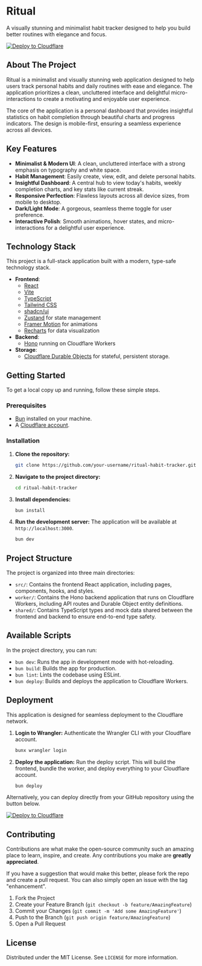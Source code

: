 # Ritual

A visually stunning and minimalist habit tracker designed to help you build better routines with elegance and focus.

[![Deploy to Cloudflare](https://deploy.workers.cloudflare.com/button)](https://deploy.workers.cloudflare.com/?url=https://github.com/jespersandnas2008-droid/generated-app-20250930-150140)

## About The Project

Ritual is a minimalist and visually stunning web application designed to help users track personal habits and daily routines with ease and elegance. The application prioritizes a clean, uncluttered interface and delightful micro-interactions to create a motivating and enjoyable user experience.

The core of the application is a personal dashboard that provides insightful statistics on habit completion through beautiful charts and progress indicators. The design is mobile-first, ensuring a seamless experience across all devices.

## Key Features

- **Minimalist & Modern UI**: A clean, uncluttered interface with a strong emphasis on typography and white space.
- **Habit Management**: Easily create, view, edit, and delete personal habits.
- **Insightful Dashboard**: A central hub to view today's habits, weekly completion charts, and key stats like current streak.
- **Responsive Perfection**: Flawless layouts across all device sizes, from mobile to desktop.
- **Dark/Light Mode**: A gorgeous, seamless theme toggle for user preference.
- **Interactive Polish**: Smooth animations, hover states, and micro-interactions for a delightful user experience.

## Technology Stack

This project is a full-stack application built with a modern, type-safe technology stack.

- **Frontend**:
    - [React](https://reactjs.org/)
    - [Vite](https://vitejs.dev/)
    - [TypeScript](https://www.typescriptlang.org/)
    - [Tailwind CSS](https://tailwindcss.com/)
    - [shadcn/ui](https://ui.shadcn.com/)
    - [Zustand](https://zustand-demo.pmnd.rs/) for state management
    - [Framer Motion](https://www.framer.com/motion/) for animations
    - [Recharts](https://recharts.org/) for data visualization
- **Backend**:
    - [Hono](https://hono.dev/) running on Cloudflare Workers
- **Storage**:
    - [Cloudflare Durable Objects](https://developers.cloudflare.com/durable-objects/) for stateful, persistent storage.

## Getting Started

To get a local copy up and running, follow these simple steps.

### Prerequisites

- [Bun](https://bun.sh/) installed on your machine.
- A [Cloudflare account](https://dash.cloudflare.com/sign-up).

### Installation

1.  **Clone the repository:**
    ```sh
    git clone https://github.com/your-username/ritual-habit-tracker.git
    ```
2.  **Navigate to the project directory:**
    ```sh
    cd ritual-habit-tracker
    ```
3.  **Install dependencies:**
    ```sh
    bun install
    ```
4.  **Run the development server:**
    The application will be available at `http://localhost:3000`.
    ```sh
    bun dev
    ```

## Project Structure

The project is organized into three main directories:

-   `src/`: Contains the frontend React application, including pages, components, hooks, and styles.
-   `worker/`: Contains the Hono backend application that runs on Cloudflare Workers, including API routes and Durable Object entity definitions.
-   `shared/`: Contains TypeScript types and mock data shared between the frontend and backend to ensure end-to-end type safety.

## Available Scripts

In the project directory, you can run:

-   `bun dev`: Runs the app in development mode with hot-reloading.
-   `bun build`: Builds the app for production.
-   `bun lint`: Lints the codebase using ESLint.
-   `bun deploy`: Builds and deploys the application to Cloudflare Workers.

## Deployment

This application is designed for seamless deployment to the Cloudflare network.

1.  **Login to Wrangler:**
    Authenticate the Wrangler CLI with your Cloudflare account.
    ```sh
    bunx wrangler login
    ```
2.  **Deploy the application:**
    Run the deploy script. This will build the frontend, bundle the worker, and deploy everything to your Cloudflare account.
    ```sh
    bun deploy
    ```

Alternatively, you can deploy directly from your GitHub repository using the button below.

[![Deploy to Cloudflare](https://deploy.workers.cloudflare.com/button)](https://deploy.workers.cloudflare.com/?url=https://github.com/jespersandnas2008-droid/generated-app-20250930-150140)

## Contributing

Contributions are what make the open-source community such an amazing place to learn, inspire, and create. Any contributions you make are **greatly appreciated**.

If you have a suggestion that would make this better, please fork the repo and create a pull request. You can also simply open an issue with the tag "enhancement".

1.  Fork the Project
2.  Create your Feature Branch (`git checkout -b feature/AmazingFeature`)
3.  Commit your Changes (`git commit -m 'Add some AmazingFeature'`)
4.  Push to the Branch (`git push origin feature/AmazingFeature`)
5.  Open a Pull Request

## License

Distributed under the MIT License. See `LICENSE` for more information.